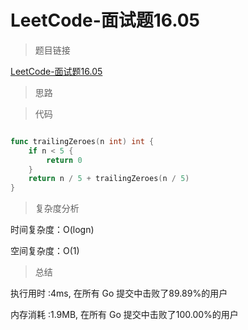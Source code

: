 # LeetCode-面试题16.05

>题目链接

[LeetCode-面试题16.05](https://leetcode-cn.com/problems/factorial-zeros-lcci/)

> 思路


>代码

```go

func trailingZeroes(n int) int {
    if n < 5 {
        return 0
    }
    return n / 5 + trailingZeroes(n / 5)
}


```

>复杂度分析

时间复杂度：O(logn)

空间复杂度：O(1)

>总结

执行用时 :4ms, 在所有 Go 提交中击败了89.89%的用户

内存消耗 :1.9MB, 在所有 Go 提交中击败了100.00%的用户
